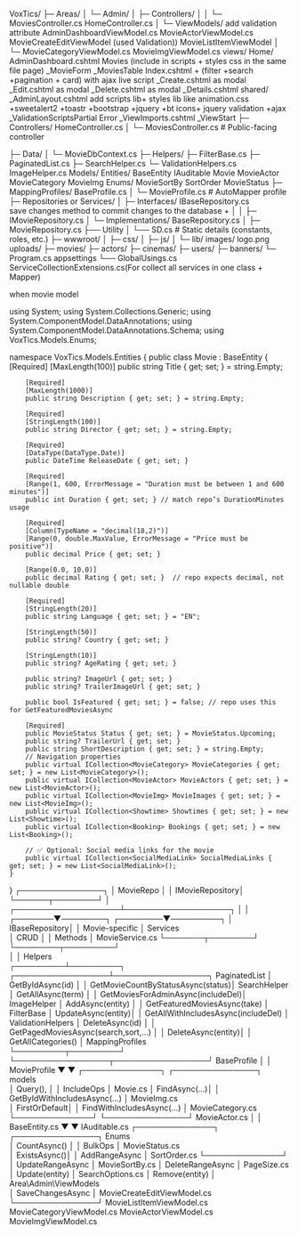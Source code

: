 ﻿VoxTics/
├─ Areas/
│  └─ Admin/
│     ├─ Controllers/
│     │  └─ MoviesController.cs
			HomeController.cs
│     └─ ViewModels/
			add validation attribute
			AdminDashboardViewModel.cs
			MovieActorViewModel.cs
			MovieCreateEditViewModel (used Validation))
			MovieListItemViewModel
│        └─ MovieCategoryViewModel.cs
			MovieImgViewModel.cs
		views/
			Home/
					AdminDashboard.cshtml
			Movies (include in scripts + styles css in the same file page)
					_MovieForm
					_MoviesTable
					Index.cshtml + (filter +search +pagination + card) with ajax live script 
					_Create.cshtml as modal
					_Edit.cshtml as modal
					_Delete.cshtml as modal
					_Details.cshtml
			shared/
				_AdminLayout.cshtml
				add scripts lib+ styles lib like animation.css +sweetalert2 +toastr +bootstrap +jquery +bt icons+ jquery validation +ajax
				_ValidationScriptsPartial
				Error
			_ViewImports.cshtml
			_ViewStart
├─ Controllers/
	  HomeController.cs
│  └─ MoviesController.cs           # Public-facing controller

├─ Data/
│  └─ MovieDbContext.cs
├─ Helpers/
 ├─ FilterBase.cs
 ├─ PaginatedList.cs
 ├─ SearchHelper.cs
 └─ ValidationHelpers.cs
	ImageHelper.cs
Models/
	Entities/
		BaseEntity
		IAuditable
		Movie
		MovieActor
		MovieCategory
		MovieImg
	Enums/
		MovieSortBy
		SortOrder
		MovieStatus
├─ MappingProfiles/
      BaseProfile.cs
│  └─ MovieProfile.cs               # AutoMapper profile
├─ Repositories or Services/
│  ├─ Interfaces/
		 IBaseRepository.cs					
		 save changes method to commit changes to the database +
│  │  ├─ IMovieRepository.cs
│  └─ Implementations/
		 BaseRepository.cs
│     ├─ MovieRepository.cs
├── Utility
│   └── SD.cs                # Static details (constants, roles, etc.)
├─ wwwroot/
│  ├─ css/
│  ├─ js/
│  └─ lib/
	images/
		logo.png
	uploads/
		├─ movies/
		├─ actors/
		├─ cinemas/
		├─ users/
		├─ banners/
└─ Program.cs
	appsettings
└── GlobalUsings.cs
    ServiceCollectionExtensions.cs(For collect all services in one class + Mapper)

when movie model 

using System;
using System.Collections.Generic;
using System.ComponentModel.DataAnnotations;
using System.ComponentModel.DataAnnotations.Schema;
using VoxTics.Models.Enums;

namespace VoxTics.Models.Entities
{
    public class Movie : BaseEntity
    {
        [Required]
        [MaxLength(100)]
        public string Title { get; set; } = string.Empty;

        [Required]
        [MaxLength(1000)]
        public string Description { get; set; } = string.Empty;

        [Required]
        [StringLength(100)]
        public string Director { get; set; } = string.Empty;

        [Required]
        [DataType(DataType.Date)]
        public DateTime ReleaseDate { get; set; }

        [Required]
        [Range(1, 600, ErrorMessage = "Duration must be between 1 and 600 minutes")]
        public int Duration { get; set; } // match repo’s DurationMinutes usage

        [Required]
        [Column(TypeName = "decimal(18,2)")]
        [Range(0, double.MaxValue, ErrorMessage = "Price must be positive")]
        public decimal Price { get; set; }

        [Range(0.0, 10.0)]
        public decimal Rating { get; set; }  // repo expects decimal, not nullable double

        [Required]
        [StringLength(20)]
        public string Language { get; set; } = "EN";

        [StringLength(50)]
        public string? Country { get; set; }

        [StringLength(10)]
        public string? AgeRating { get; set; }

        public string? ImageUrl { get; set; }
        public string? TrailerImageUrl { get; set; }

        public bool IsFeatured { get; set; } = false; // repo uses this for GetFeaturedMoviesAsync

        [Required]
        public MovieStatus Status { get; set; } = MovieStatus.Upcoming;
        public string? TrailerUrl { get; set; }
        public string ShortDescription { get; set; } = string.Empty;
        // Navigation properties
        public virtual ICollection<MovieCategory> MovieCategories { get; set; } = new List<MovieCategory>();
        public virtual ICollection<MovieActor> MovieActors { get; set; } = new List<MovieActor>();
        public virtual ICollection<MovieImg> MovieImages { get; set; } = new List<MovieImg>();
        public virtual ICollection<Showtime> Showtimes { get; set; } = new List<Showtime>();
        public virtual ICollection<Booking> Bookings { get; set; } = new List<Booking>();

        // ✅ Optional: Social media links for the movie
        public virtual ICollection<SocialMediaLink> SocialMediaLinks { get; set; } = new List<SocialMediaLink>();
    }
}
                        ┌───────────────┐
                        │  MovieRepo    │
                        │ IMovieRepository│
                        └──────┬────────┘
                               │
           ┌───────────────────┴───────────────────┐
           │                                       │
   ┌───────▼────────┐                     ┌────────▼─────────┐
   │  IBaseRepository│                     │ Movie-specific   │             Services\
   │      CRUD       │                     │    Methods       │                 MovieService.cs
   └───────┬────────┘                     └────────┬─────────┘              
           │                                       │                        Helpers\
 ┌─────────┴─────────┐          ┌─────────────────┴─────────────────┐           PaginatedList
 │ GetByIdAsync(id)  │          │ GetMovieCountByStatusAsync(status)│           SearchHelper
 │ GetAllAsync(term) │          │ GetMoviesForAdminAsync(includeDel)│           ImageHelper
 │ AddAsync(entity)  │          │ GetFeaturedMoviesAsync(take)      │           FilterBase
 │ UpdateAsync(entity)│         │ GetAllWithIncludesAsync(includeDel)   │       ValidationHelpers
 │ DeleteAsync(id)   │          │ GetPagedMoviesAsync(search,sort,...)  │
 │ DeleteAsync(entity)│         │ GetAllCategories()                    │   MappingProfiles\
 └─────────┬─────────┘          └─────────────────┬─────────────────┘           BaseProfile
           │                                       │                            MovieProfile
           ▼                                       ▼
   ┌──────────────┐                       ┌───────────────┐                 models\
   │ Query(),      │                       │ IncludeOps    │                    Movie.cs
   │ FindAsync(...)│                       │ GetByIdWithIncludesAsync(...) │    MovieImg.cs    
   │ FirstOrDefault│                       │ FindWithIncludesAsync(...)   │     MovieCategory.cs
   └──────────────┘                       └───────────────┘                     MovieActor.cs
           │                                       │                            BaseEntity.cs
           ▼                                       ▼                            IAuditable.cs
   ┌──────────────┐                       ┌───────────────┐                  Enums\
   │ CountAsync() │                       │ BulkOps       │                      MovieStatus.cs   
   │ ExistsAsync()│                       │ AddRangeAsync │                      SortOrder.cs
   └──────────────┘                       │ UpdateRangeAsync │                   MovieSortBy.cs
                                          │ DeleteRangeAsync │                   PageSize.cs
                                           │ Update(entity)   │                  SearchOptions.cs
                                          │ Remove(entity)   │   Area\Admin\ViewModels\
                                          │ SaveChangesAsync │                   MovieCreateEditViewModel.cs
                                          └───────────────┘                      MovieListItemViewModel.cs
                                                                                 MovieCategoryViewModel.cs
                                                                                 MovieActorViewModel.cs
                                                                                 MovieImgViewModel.cs
                                                                                 
